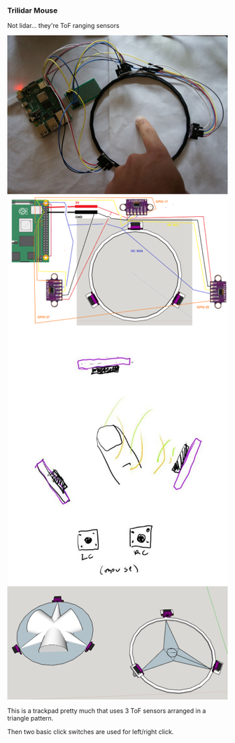 ### Trilidar Mouse

Not lidar... they're ToF ranging sensors

<img src="./tl1.JPG"/>

<img src="./trilidar-mouse-wiring.png"/>

<img src="./trilidar-mouse-concept.JPG"/>

<img src="./cones.JPG"/>

This is a trackpad pretty much that uses 3 ToF sensors arranged in a triangle pattern.

Then two basic click switches are used for left/right click.
